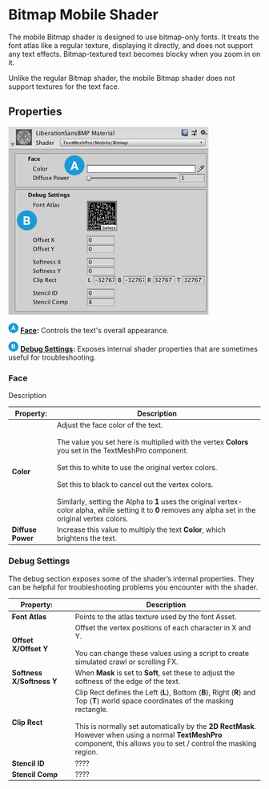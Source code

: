 # Bitmap Mobile Shader

The mobile Bitmap shader is designed to use  bitmap-only fonts. It treats the font atlas like a regular texture, displaying it directly, and does not support any text effects. Bitmap-textured text becomes blocky when you zoom in on it.

Unlike the regular Bitmap shader, the mobile Bitmap shader does not support textures for the text face.

## Properties

![](images/TMP_Shader_BitmapMobile.png)

![](images/Letter_A_half.png) **[Face](#Face):** Controls the text's overall appearance.

![](images/Letter_B_half.png) **[Debug Settings](#DebugSettings):** Exposes internal shader properties that are sometimes useful for troubleshooting.

<a name="Face"></a>
### Face

Description


| Property:    | Description |
|--------------|-------------|
| **Color**    |Adjust the face color of the text.<br/><br/>The value you set here is multiplied with the vertex **Colors** you set in the TextMeshPro component.<br/><br/>Set this to white to use the original vertex colors.<br/><br/>Set this to black to cancel out the vertex colors.<br/><br/>Similarly, setting the Alpha to **1** uses the original vertex-color alpha, while setting it to **0** removes any alpha set in the original vertex colors.|
| **Diffuse Power**  |Increase this value to multiply the text **Color**, which brightens the text.  |

<a name="DebugSettings"></a>
### Debug Settings

The debug section exposes some of the shader’s internal properties. They can be helpful for troubleshooting problems you encounter with the shader.

| Property:                        |           | Description |
|----------------------------------|-----------|-------------|
| **Font Atlas**                   |           | Points to the atlas texture used by the font Asset. |
| **Offset X/Offset Y**            |           | Offset the vertex positions of each character in X and Y.<br/><br/>You can change these values using a script to create simulated crawl or scrolling FX. |
| **Softness X/Softness Y**        |           | When **Mask** is set to **Soft**, set these to adjust the softness of the edge of the text. |
| **Clip Rect**                    |           | Clip Rect defines the Left (**L**), Bottom (**B**), Right (**R**) and Top (**T**) world space coordinates of the masking rectangle.<br/><br/> This is normally set automatically by the **2D RectMask**. However when using a normal **TextMeshPro** component, this allows you to set / control the masking region. |
| **Stencil ID**                   |           | ????            |
| **Stencil Comp**                 |           | ????            |
